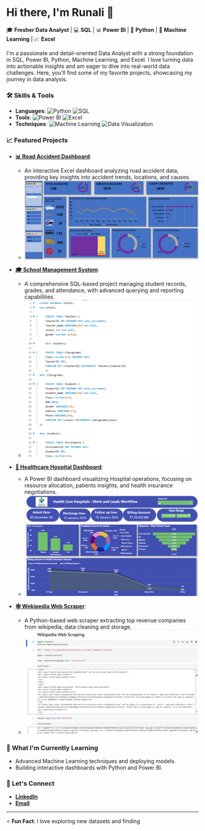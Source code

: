 # Hi there, I'm Runali 👋

🎓 **Fresher Data Analyst** | 💻 **SQL** | 📊 **Power BI** | 🐍 **Python** | 🤖 **Machine Learning** | 📈 **Excel**

I'm a passionate and detail-oriented Data Analyst with a strong foundation in SQL, Power BI, Python, Machine Learning, and Excel. I love turning data into actionable insights and am eager to dive into real-world data challenges. Here, you'll find some of my favorite projects, showcasing my journey in data analysis.

### 🛠️ Skills & Tools
- **Languages**: ![Python](https://img.shields.io/badge/Python-3.8-blue) ![SQL](https://img.shields.io/badge/SQL-Intermediate-yellow)
- **Tools**: ![Power BI](https://img.shields.io/badge/Power_BI-Data_Visualization-orange) ![Excel](https://img.shields.io/badge/Excel-Data_Analysis-green)
- **Techniques**: ![Machine Learning](https://img.shields.io/badge/Machine_Learning-Beginner-lightgrey) ![Data Visualization](https://img.shields.io/badge/Data_Visualization-Intermediate-brightgreen)

### 📈 Featured Projects

- **[📊 Road Accident Dashboard](https://github.com/Runali-Bawaskar/Excel-Projects/tree/main/Road%20Accident%20Dashboard)**: 
  - An interactive Excel dashboard analyzing road accident data, providing key insights into accident trends, locations, and causes.
  - ![Dashboard Preview](https://github.com/Runali-Bawaskar/Excel-Projects/blob/main/Road%20Accident%20Dashboard/Dashboard%20preview.png)

- **[🎓 School Management System](https://github.com/Runali-Bawaskar/SQL-Projects/tree/main/School%20Management%20System)**: 
  - A comprehensive SQL-based project managing student records, grades, and attendance, with advanced querying and reporting capabilities.
  - ![SQL Code](https://github.com/Runali-Bawaskar/SQL-Projects/blob/main/School%20Management%20System/code%20snippet.png)

- **[🛒 Healthcare Hospital Dashboard](https://github.com/Runali-Bawaskar/PowerBI-Projects/tree/main/Healthcare%20Hospital)**: 
  - A Power BI dashboard visualizing Hospital operations, focusing on resource allocation, patients insights, and health insurance negotiations.
  - ![Power BI Preview](https://github.com/Runali-Bawaskar/PowerBI-Projects/blob/main/Healthcare%20Hospital/Dashboard%20Preview.png)

- **[🕸️ Wekipedia Web Scraper](https://github.com/Runali-Bawaskar/Python-Projects/tree/main/Wikipedia%20Web%20Scrapper)**: 
  - A Python-based web scraper extracting top revenue companies from wikipedia, data cleaning and storage.
  - ![Python Code](https://github.com/Runali-Bawaskar/Python-Projects/blob/main/Wikipedia%20Web%20Scrapper/code%20Snippet.png)

### 🌱 What I'm Currently Learning
- Advanced Machine Learning techniques and deploying models.
- Building interactive dashboards with Python and Power BI.

### 💬 Let's Connect
- **[LinkedIn](https://www.linkedin.com/in/runali-bawaskar)**
- **[Email](runalibawaskar1998@gmail.com)**

---

⭐️ **Fun Fact**: I love exploring new datasets and finding
